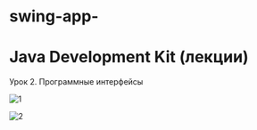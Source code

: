 # swing-app-
# Java Development Kit (лекции)
Урок 2. Программные интерфейсы

![1](https://github.com/pashtetrus33/swing-app-/assets/86385554/91fc2a8b-a150-4d7c-b89a-f44ad87a998f)

![2](https://github.com/pashtetrus33/swing-app-/assets/86385554/4af0a457-a1db-4034-870e-b21c516eafce)
